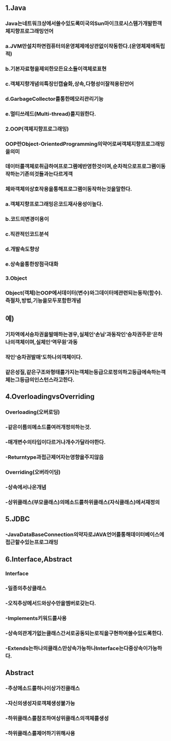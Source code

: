 # <JAVA>
## 1.Java
### Java는네트워크상에서쓸수있도록미국의Sun마이크로시스템가개발한객체지향프로그래밍언어
### a.JVM만설치하면컴퓨터의운영체제에상관없이작동한다.(운영체제에독립적)
### b.기본자료형을제외한모든요소들이객체로표현
### c.객체지향개념의특징인캡슐화,상속,다형성이잘적용된언어
### d.GarbageCollector를통한메모리관리기능
### e.멀티쓰레드(Multi-thread)를지원한다.
### 2.OOP(객체지향프로그래밍)
### OOP란Object-OrientedProgramming의약어로써객체지향프로그래밍을의미
### 데이터를객체로취급하여프로그램에반영한것이며,순차적으로프로그램이동작하는기존의것들과는다르게객
### 체와객체의상호작용을통해프로그램이동작하는것을말한다.
### a.객체지향프로그래밍은코드재사용성이높다.
### b.코드의변경이용이
### c.직관적인코드분석
### d.개발속도향상
### e.상속을통한장점극대화
### 3.Object
### Object(객체)는OOP에서데이터(변수)와그데이터에관련되는동작(함수).즉절차,방법,기능을모두포함한개념
## 예)
### 기차역에서승차권을발매하는경우,실체인‘손님’과동작인‘승차권주문’은하나의객체이며,실체인‘역무원’과동
### 작인‘승차권발매’도하나의객체이다.
### 같은성질,같은구조와형태를가지는객체는등급으로정의하고등급에속하는객체는그등급의인스턴스라고한다.
## 4.OverloadingvsOverriding
### Overloading(오버로딩)
### -같은이름의메소드를여러개정의하는것.
### -매개변수의타입이다르거나개수가달라야한다.
### -Returntype과접근제어자는영향을주지않음
### Overriding(오버라이딩)
### -상속에서나온개념
### -상위클래스(부모클래스)의메소드를하위클래스(자식클래스)에서재정의
## 5.JDBC
### -JavaDataBaseConnection의약자로JAVA언어를통해데이터베이스에접근할수있는프로그래밍
## 6.Interface,Abstract
### Interface
### -일종의추상클래스
### -오직추상메서드와상수만을멤버로갖는다.
### -Implements키워드를사용
### -상속의관계가없는클래스간서로공동되는로직을구현하여쓸수있도록한다.
### -Extends는하나의클래스만상속가능하나Interface는다중상속이가능하다.
## Abstract
### -추상메소드를하나이상가진클래스
### -자신의생성자로객체생성불가능
### -하위클래스를참조하여상위클래스의객체를생성
### -하위클래스를제어하기위해사용
